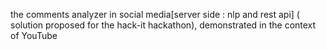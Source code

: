the comments analyzer in social media[server side : nlp and rest api] ( solution proposed for the hack-it hackathon), demonstrated in the context of YouTube
